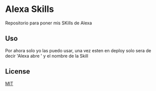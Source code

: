 # Alexa Skills

Repositorio para poner mis SKills de Alexa

## Uso

Por ahora solo yo las puedo usar, una vez esten en deploy solo sera de decir 'Alexa abre ' y el nombre de la Skill

## License
[MIT](https://choosealicense.com/licenses/mit/)
